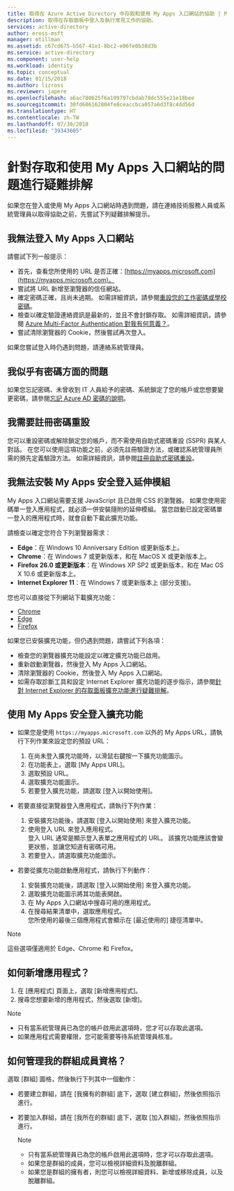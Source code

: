 ```yaml
---
title: 取得在 Azure Active Directory 中存取和使用 My Apps 入口網站的協助 | Microsoft Docs
description: 取得在存取面板中登入及執行常見工作的協助。
services: active-directory
author: eross-msft
manager: mtillman
ms.assetid: c67cd675-b567-41e1-8bc2-e06fe0b38d3b
ms.service: active-directory
ms.component: user-help
ms.workload: identity
ms.topic: conceptual
ms.date: 01/15/2018
ms.author: lizross
ms.reviewer: japere
ms.openlocfilehash: a6ac780625f6a109797cbdab78dc555e21e18bee
ms.sourcegitcommit: 30fd606162804fe8ceaccbca057a6d3f8c4dd56d
ms.translationtype: HT
ms.contentlocale: zh-TW
ms.lasthandoff: 07/30/2018
ms.locfileid: "39343605"
---
```

# <a name="troubleshoot-issues-with-accessing-and-using-the-my-apps-portal"></a>針對存取和使用 My Apps 入口網站的問題進行疑難排解

如果您在登入或使用 My Apps 入口網站時遇到問題，請在連絡技術服務人員或系統管理員以取得協助之前，先嘗試下列疑難排解提示。

## <a name="i-am-having-trouble-signing-into-the-my-apps-portal"></a>我無法登入 My Apps 入口網站

請嘗試下列一般提示：

- 首先，查看您所使用的 URL 是否正確：[https://myapps.microsoft.com](https://myapps.microsoft.com)。
- 嘗試將 URL 新增至瀏覽器的信任網站。
- 確定密碼正確，且尚未過期。 如需詳細資訊，請參閱[重設您的工作密碼或學校密碼](active-directory-passwords-update-your-own-password.md)。
- 檢查以確定驗證連絡資訊是最新的，並且不會封鎖存取。 如需詳細資訊，請參閱 [Azure Multi-Factor Authentication 對我有何意義？](https://docs.microsoft.com/azure/multi-factor-authentication/end-user/multi-factor-authentication-end-user)。
- 嘗試清除瀏覽器的 Cookie，然後嘗試再次登入。

如果您嘗試登入時仍遇到問題，請連絡系統管理員。

## <a name="i-seem-to-be-having-password-issues"></a>我似乎有密碼方面的問題

如果您忘記密碼、未曾收到 IT 人員給予的密碼、系統鎖定了您的帳戶或您想要變更密碼，請參閱[忘記 Azure AD 密碼的說明](active-directory-passwords-update-your-own-password.md)。

## <a name="i-need-to-register-for-password-reset"></a>我需要註冊密碼重設

您可以重設密碼或解除鎖定您的帳戶，而不需使用自助式密碼重設 (SSPR) 與某人對話。 在您可以使用這項功能之前，必須先註冊驗證方法，或確認系統管理員所需的預先定義驗證方法。 如需詳細資訊，請參閱[註冊自助式密碼重設](active-directory-passwords-reset-register.md)。

## <a name="i-am-having-trouble-installing-the-my-apps-secure-sign-in-extension"></a>我無法安裝 My Apps 安全登入延伸模組

My Apps 入口網站需要支援 JavaScript 且已啟用 CSS 的瀏覽器。 如果您使用密碼單一登入應用程式，就必須一併安裝隨附的延伸模組。 當您啟動已設定密碼單一登入的應用程式時，就會自動下載此擴充功能。

請檢查以確定您符合下列瀏覽器需求：

- **Edge**：在 Windows 10 Anniversary Edition 或更新版本上。
- **Chrome**：在 Windows 7 或更新版本，和在 MacOS X 或更新版本上。
- **Firefox 26.0 或更新版本**：在 Windows XP SP2 或更新版本，和在 Mac OS X 10.6 或更新版本上。
- **Internet Explorer 11**：在 Windows 7 或更新版本上 (部分支援)。

您也可以直接從下列網站下載擴充功能：

- [Chrome](https://go.microsoft.com/fwlink/?linkid=866367)
- [Edge](https://go.microsoft.com/fwlink/?linkid=845176)
- [Firefox](https://go.microsoft.com/fwlink/?linkid=866366)

如果您已安裝擴充功能，但仍遇到問題，請嘗試下列各項：

- 檢查您的瀏覽器擴充功能設定以確定擴充功能已啟用。
- 重新啟動瀏覽器，然後登入 My Apps 入口網站。
- 清除瀏覽器的 Cookie，然後登入 My Apps 入口網站。
- 如需存取診斷工具和設定 Internet Explorer 擴充功能的逐步指示，請參閱[針對 Internet Explorer 的存取面板擴充功能進行疑難排解](https://docs.microsoft.com/azure/active-directory/active-directory-saas-ie-troubleshooting)。

## <a name="use-the-my-apps-secure-sign-in-extension"></a>使用 My Apps 安全登入擴充功能
* 如果您是使用 `https://myapps.microsoft.com` 以外的 My Apps URL，請執行下列作業來設定您的預設 URL：
   1. 在尚未登入擴充功能時，以滑鼠右鍵按一下擴充功能圖示。
   2. 在功能表上，選取 [My Apps URL]。
   3. 選取預設 URL。
   4. 選取擴充功能圖示。
   5. 若要登入擴充功能，請選取 [登入以開始使用]。

* 若要直接從瀏覽器登入應用程式，請執行下列作業：
   1. 安裝擴充功能後，請選取 [登入以開始使用] 來登入擴充功能。
   2. 使用登入 URL 來登入應用程式。  
       登入 URL 通常是顯示登入表單之應用程式的 URL。
      該擴充功能應該會變更狀態，並讓您知道有密碼可用。
   3. 若要登入，請選取擴充功能圖示。

* 若要從擴充功能啟動應用程式，請執行下列動作：
   1. 安裝擴充功能後，請選取 [登入以開始使用] 來登入擴充功能。
   2. 選取擴充功能圖示將其功能表開啟。
   3. 在 My Apps 入口網站中搜尋可用的應用程式。
   4. 在搜尋結果清單中，選取應用程式。  
       您所使用的最後三個應用程式會顯示在 [最近使用的] 捷徑清單中。

> [!NOTE]
> 這些選項僅適用於 Edge、Chrome 和 Firefox。

## <a name="how-do-i-add-a-new-app"></a>如何新增應用程式？

1.  在 [應用程式] 頁面上，選取 [新增應用程式]。
2.  搜尋您想要新增的應用程式，然後選取 [新增]。

   > [!NOTE]
   > * 只有當系統管理員已為您的帳戶啟用此選項時，您才可以存取此選項。
   > * 如果應用程式需要權限，您可能需要等待系統管理員核准。

## <a name="how-do-i-manage-my-group-memberships"></a>如何管理我的群組成員資格？

選取 [群組] 圖格，然後執行下列其中一個動作：
* 若要建立群組，請在 [我擁有的群組] 底下，選取 [建立群組]，然後依照指示進行。
* 若要加入群組，請在 [我所在的群組] 底下，選取 [加入群組]，然後依照指示進行。

   > [!NOTE]
   > * 只有當系統管理員已為您的帳戶啟用此選項時，您才可以存取此選項。
   > * 如果您是群組的成員，您可以檢視詳細資料及脫離群組。
   > * 如果您是群組的擁有者，則您可以檢視詳細資料、新增或移除成員，以及脫離群組。